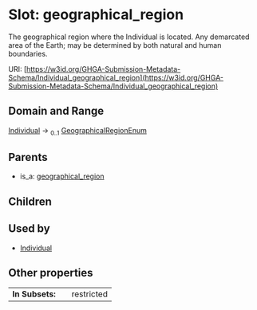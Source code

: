 
# Slot: geographical_region


The geographical region where the Individual is located. Any demarcated area of the Earth; may be determined by both natural and human boundaries.

URI: [https://w3id.org/GHGA-Submission-Metadata-Schema/Individual_geographical_region](https://w3id.org/GHGA-Submission-Metadata-Schema/Individual_geographical_region)


## Domain and Range

[Individual](Individual.md) &#8594;  <sub>0..1</sub> [GeographicalRegionEnum](GeographicalRegionEnum.md)

## Parents

 *  is_a: [geographical_region](geographical_region.md)

## Children


## Used by

 * [Individual](Individual.md)

## Other properties

|  |  |  |
| --- | --- | --- |
| **In Subsets:** | | restricted |

